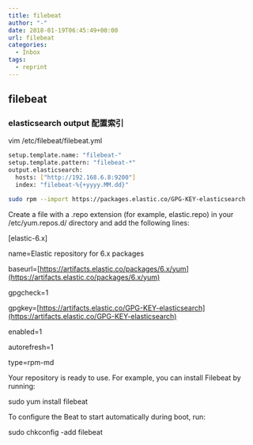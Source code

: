 ```yaml
---
title: filebeat
author: "-"
date: 2018-01-19T06:45:49+00:00
url: filebeat
categories:
  - Inbox
tags:
  - reprint
---
```

## filebeat

### elasticsearch output 配置索引

vim /etc/filebeat/filebeat.yml

```bash
setup.template.name: "filebeat-"
setup.template.pattern: "filebeat-*"
output.elasticsearch:
  hosts: ["http://192.168.6.8:9200"]
  index: "filebeat-%{+yyyy.MM.dd}"
```

```bash
sudo rpm --import https://packages.elastic.co/GPG-KEY-elasticsearch
```

Create a file with a .repo extension (for example, elastic.repo) in your /etc/yum.repos.d/ directory and add the following lines:

[elastic-6.x]
  
name=Elastic repository for 6.x packages
  
baseurl=[https://artifacts.elastic.co/packages/6.x/yum](https://artifacts.elastic.co/packages/6.x/yum)
  
gpgcheck=1
  
gpgkey=[https://artifacts.elastic.co/GPG-KEY-elasticsearch](https://artifacts.elastic.co/GPG-KEY-elasticsearch)
  
enabled=1
  
autorefresh=1
  
type=rpm-md
  
Your repository is ready to use. For example, you can install Filebeat by running:

sudo yum install filebeat
  
To configure the Beat to start automatically during boot, run:

sudo chkconfig -add filebeat
